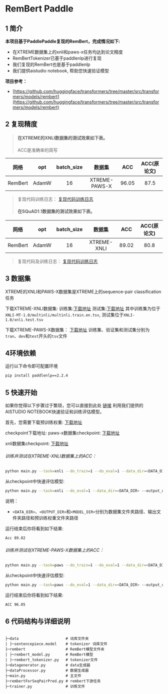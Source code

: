 # RemBert Paddle

## 1 简介 

**本项目基于PaddlePaddle复现的RemBert，完成情况如下:**

- 在XTREME数据集上的xnli和paws-x任务均达到论文精度
- RemBertTokenizer已基于paddlenlp进行复现
- 我们复现的RemBert也是基于paddlenlp
- 我们提供aistudio notebook, 帮助您快速验证模型

**项目参考：**
- [https://github.com/huggingface/transformers/tree/master/src/transformers/models/rembert](https://github.com/huggingface/transformers/tree/master/src/transformers/models/rembert)


## 2 复现精度
>#### 在XTREME的XNLI数据集的测试效果如下表。
>ACC是准确率的简写

|网络 |opt|batch_size|数据集|ACC|ACC(原论文)|
| :---: | :---: | :---: | :---: | :---: | :---: |
|RemBert|AdamW|16|XTREME-PAWS-X|96.05|87.5|

>复现代码训练日志：
[复现代码训练日志](paws.log)
>
>#### 在SQuAD1.1数据集的测试效果如下表。

|网络 |opt|batch_size|数据集|ACC|ACC(原论文)|
| :---: | :---: | :---: | :---: | :---: | :---: |
|RemBert|AdamW|16|XTREME-XNLI|89.02|80.8|

>复现代码及训练日志：
[复现代码训练日志](xnli.log)
>
## 3 数据集
XTREME的XNLI和PAWS-X数据集是XTREME上的sequence-pair classification任务

下载XTREME-XNLI数据集:
训练集:[下载地址](https://dl.fbaipublicfiles.com/XNLI/XNLI-MT-1.0.zip)
测试集:[下载地址](https://dl.fbaipublicfiles.com/XNLI/XNLI-1.0.zip)
其中训练集为位于`XNLI-MT-1.0/multinli/multinli.train.en.tsv`, 测试集位于`XNLI-1.0/xnli.test.tsv`

下载XTREME-PAWS-X数据集：
[下载地址](https://storage.googleapis.com/paws/pawsx/x-final.tar.gz)
训练集、验证集和测试集分别为`tran`、`dev`和`test`开头的`tsv`文件


## 4环境依赖
运行以下命令即可配置环境
```bash
pip install paddlenlp==2.2.4
```

## 5 快速开始
如果你觉得以下步骤过于繁琐，您可以直接到此处
[链接](https://aistudio.baidu.com/aistudio/projectdetail/3426124)
利用我们提供的AISTUDIO NOTEBOOK快速验证和训练评估模型。

首先，您需要下载预训练权重:
[下载地址](https://aistudio.baidu.com/aistudio/datasetdetail/125938)

checkpoint下载地址:
paws-x数据集checkpoint:
[下载地址](https://aistudio.baidu.com/aistudio/datasetdetail/126525)

xnli数据集checkpoint:
[下载地址](https://aistudio.baidu.com/aistudio/datasetdetail/127104)

###### 训练并测试在XTREME-XNLI数据集上的ACC：


```bash
python main.py --task=xnli --do_train=1 --do_eval=1 --data_dir=<DATA_DIR> --output_dir=<OUTPUT_DIR> --pretrain_model=<MODEL_DIR>
```

从checkpoint中快速评估模型:
```bash
python main.py --task=xnli --do_eval=1 --data_dir=<DATA_DIR> --output_dir=<OUTPUT_DIR>
```

说明：

- `<DATA_DIR>`、`<OUTPUT_DIR>`和`<MODEL_DIR>`分别为数据集文件夹路径、输出文件夹路径和预训练权重文件夹路径

运行结束后你将看到如下结果:
```bash
Acc 89.02
```

###### 训练并测试在XTREME-PAWS-X数据集上的ACC：

```bash
python main.py --task=paws --do_train=1 --do_eval=1 --data_dir=<DATA_DIR> --output_dir=<OUTPUT_DIR> --pretrain_model=<MODEL_DIR>
```

从checkpoint中快速评估模型:
```bash
python main.py --task=paws --do_eval=1 --data_dir=<DATA_DIR> --output_dir=<OUTPUT_DIR>
```

运行结束后你将看到如下结果:
```bash
ACC 96.05
```

## 6 代码结构与详细说明
```

├─data                     # 词库文件夹
| ├─sentencepiece.model    # tokenizer 词库文件
├─rembert                  # RemBert模型文件夹
| ├─rembert_model.py       # RemBert模型
| ├─rembert_tokenizer.py   # tokenizer文件
├─datagenerator.py         # data生成器
├─dataProcessor.py         # 数据生成器 
├─main.py                  # 主文件
├─rembertForSeqPairPred.py # rembert下游任务
├─trainer.py               # 训练文件                                    
```